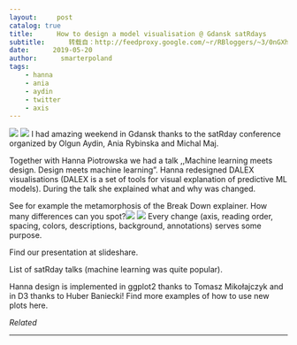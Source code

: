 ```yaml
---
layout:     post
catalog: true
title:      How to design a model visualisation @ Gdansk satRdays
subtitle:      转载自：http://feedproxy.google.com/~r/RBloggers/~3/0nGXhUGHxqw/
date:      2019-05-20
author:      smarterpoland
tags:
    - hanna
    - ania
    - aydin
    - twitter
    - axis
---
```






![](https://i1.wp.com/smarterpoland.pl/wp-content/uploads/2019/05/20190518_133819-e1558300831264.jpg?w=350)
![](https://i1.wp.com/smarterpoland.pl/wp-content/uploads/2019/05/20190518_133819-e1558300831264.jpg?w=350)
I had amazing weekend in Gdansk thanks to the satRday conference organized by Olgun Aydin, Ania Rybinska and Michal Maj. 

Together with Hanna Piotrowska we had a talk ,,Machine learning meets design. Design meets machine learning”. Hanna redesigned DALEX visualisations (DALEX is a set of tools for visual explanation of predictive ML models). During the talk she explained what and why was changed. 

See for example the metamorphosis of the Break Down explainer. How many differences can you spot?![](https://i1.wp.com/smarterpoland.pl/wp-content/uploads/2019/05/Screenshot-2019-05-20-at-12.19.57-AM-e1558304565226.png?w=450)
![](https://i1.wp.com/smarterpoland.pl/wp-content/uploads/2019/05/Screenshot-2019-05-20-at-12.19.57-AM-e1558304565226.png?w=450)
Every change (axis, reading order, spacing, colors, descriptions, background, annotations) serves some purpose.

Find our presentation at slideshare. 

List of satRday talks (machine learning was quite popular).

Hanna design is implemented in ggplot2 thanks to Tomasz Mikołajczyk and in D3 thanks to Huber Baniecki! Find more examples of how to use new plots here.


*Related*








---
